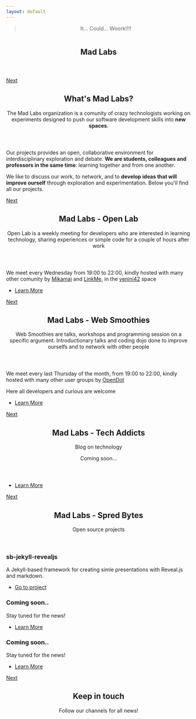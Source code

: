 ```yaml
---
layout: default
---
```


<!-- Banner -->
<section id="banner">
    <div class="content">
        <header>
            <blockquote><p>It... Could... Woork!!!!</p></blockquote>
            <span class="image"><img src="{{ site.url }}{{ site.baseurl }}/images/pic01.jpg" alt="" /></span>
            <h1 class="hero"><strong class="hg-yellow">Mad Labs</strong></h1>
        </header>
    </div>
    <a href="#one" class="goto-next scrolly">Next</a>
</section>

<!-- One -->
<section id="one" class="spotlight madlabs bottom">
    <span class="image fit main"><img src="{{ site.url }}{{ site.baseurl }}/images/pic02.jpg" alt="" /></span>
    <div class="content">
        <div class="container">
            <div class="row">
                <div class="4u 12u$(medium)">
                    <header>
                        <h2>What's <strong class="hg-yellow">Mad Labs</strong>?</h2>
                        <p>The Mad Labs organization is a comunity of crazy technologists 
                           working on experiments designed to push
                           our software development skills into 
                           <strong class="hg-yellow">new spaces</strong>.
                        </p>
                    </header>
                </div>
                <div class="4u 12u$(medium)">
                    <p>Our projects provides an open, collaborative 
                       environment for interdisciplinary exploration 
                       and debate. <strong class="hg-yellow">We are students,
                       colleagues and professors in the same time</strong>:
                       learning together and from one another.
                    </p>
                </div>
                <div class="4u$ 12u$(medium)">
                    <p>We like to discuss our work, to network, and to 
                       <strong class="hg-yellow">develop ideas that will 
                       improve ourself</strong> through exploration and 
                       experimentation. Below you'll find all our projects.
                    </p>
                </div>
            </div>
        </div>
    </div>
    <a href="#two" class="goto-next scrolly">Next</a>
</section>

<!-- Two -->
<section id="two" class="spotlight openlab right">
    <span class="image fit main"><img src="{{ site.url }}{{ site.baseurl }}/images/pic03.jpg" alt="" /></span>
    <div class="content">
        <header>
            <h2>Mad Labs - Open Lab</h2>
            <p>Open Lab is a weekly meeting for developers who are interested in learning technology, sharing experiences or simple code for a couple of hours after work</p>
        </header>
        <p>We meet every Wednesday from 19:00 to 22:00, kindly hosted with many other comunity by <a href="http://mikamai.com"  target="_blank">Mikamai</a> and <a href="http://linkme.it/"  target="_blank">LinkMe</a>, in the <a href="http://venini42.it/" target="_blank">venini42</a> space</p>
        <ul class="actions">
            <li><a href="{{ site.url }}{{ site.baseurl }}/open-lab/" class="button">Learn More</a></li>
        </ul>
    </div>
    <a href="#three" class="goto-next scrolly">Next</a>
</section>

<!-- Three -->
<section id="three" class="spotlight icebreakers left">
    <span class="image fit main bottom"><img src="{{ site.url }}{{ site.baseurl }}/images/pic04.jpg" alt="" /></span>
    <div class="content">
        <header>
            <h2>Mad Labs - Web Smoothies</h2>
            <p>Web Smoothies are talks, workshops and programming session on a specific argument. Introductionary talks and coding dojo done to improve ourselfs and to network with other people</p>
        </header>
        <p>We meet every last Thursday of the month, from 19:00 to 22:00, kindly hosted with many other user groups by <a href="http://www.opendotlab.it">OpenDot</a></p>
        <p>Here all developers and curious are welcome</p>
        <ul class="actions">
            <li><a href="{{ site.url }}{{ site.baseurl }}/web-smoothies/" class="button">Learn More</a></li>
        </ul>
    </div>
    <a href="#four" class="goto-next scrolly">Next</a>
</section>

<!-- Four -->
<section id="four" class="spotlight techaddicts right">
    <span class="image fit main bottom"><img src="{{ site.url }}{{ site.baseurl }}/images/pic07.jpg" alt="" /></span>
    <div class="content">
        <header>
            <h2>Mad Labs - Tech Addicts</h2>
            <p>Blog on technology</p>
            <p>Coming soon...</p>
        </header>
        <p></p>
        <ul class="actions">
            <li><a disabled="disabled" href="{{ site.url }}{{ site.baseurl }}/tech-addicts/" class="button">Learn More</a></li>
        </ul>
    </div>
    <a href="#five" class="goto-next scrolly">Next</a>
</section>

<!-- Five -->
<section id="five" class="wrapper spreadbytes special fade-up">
    <div class="container">
        <header class="major">
            <h2>Mad Labs - Spred Bytes</h2>
            <p>Open source projects</p>
        </header>
        <div class="box alt">
            <div class="row uniform">
                <section class="4u 6u(medium) 12u$(xsmall)">
                    <span class="icon alt major fa-files-o"></span>
                    <h3>sb-jekyll-revealjs</h3>
                    <p>A Jekyll-based framework for creating simle presentations with Reveal.js and markdown.</p>
                    <ul class="actions">
                        <li><a href="https://github.com/mad-labs/sb-jekyll-revealjs" class="button">Go to project</a></li>
                    </ul>
                </section>
                <section class="4u 6u$(medium) 12u$(xsmall)">
                    <span class="icon alt major fa-comment"></span>
                    <h3>Coming soon..</h3>
                    <p>Stay tuned for the news!</p>
                    <ul class="actions">
                        <li><a href="{{ site.url }}{{ site.baseurl }}/" class="button">Learn More</a></li>
                    </ul>
                </section>
                <section class="4u$ 6u(medium) 12u$(xsmall)">
                    <span class="icon alt major fa-flask"></span>
                    <h3>Coming soon..</h3>
                    <p>Stay tuned for the news!</p>
                    <ul class="actions">
                        <li><a href="{{ site.url }}{{ site.baseurl }}/" class="button">Learn More</a></li>
                    </ul>
                </section>
                <!--
                <section class="4u 6u$(medium) 12u$(xsmall)">
                    <span class="icon alt major fa-paper-plane"></span>
                    <h3>Coming soon..</h3>
                    <p>Stay tuned for the news!</p>
                </section>
                <section class="4u 6u(medium) 12u$(xsmall)">
                    <span class="icon alt major fa-file"></span>
                    <h3>Coming soon..</h3>
                    <p>Stay tuned for the news!</p>
                </section>
                <section class="4u$ 6u$(medium) 12u$(xsmall)">
                    <span class="icon alt major fa-lock"></span>
                    <h3>Coming soon..</h3>
                    <p>Stay tuned for the news!</p>
                </section>
                -->
            </div>
        </div>
        <!--
        <footer class="major">
            <ul class="actions">
                <li><a href="{{ site.url }}{{ site.baseurl }}/" class="button">Learn More</a></li>
            </ul>
        </footer>
        -->
    </div>
    <a href="#six" class="goto-next scrolly">Next</a>
</section>

<!-- Six -->
<section id="six" class="wrapper style2 special fade">
    <div class="container">
        <header>
            <h2>Keep in touch</h2>
            <p>Follow our channels for all news!</p>
        </header>
        <!--
        <form method="post" action="#" class="container 50%">
            <div class="row uniform 50%">
                <div class="8u 12u$(xsmall)"><input type="email" name="email" id="email" placeholder="Your Email Address" /></div>
                <div class="4u$ 12u$(xsmall)"><input type="submit" value="Get Started" class="fit special" /></div>
            </div>
        </form>
        -->
    </div>
</section>
